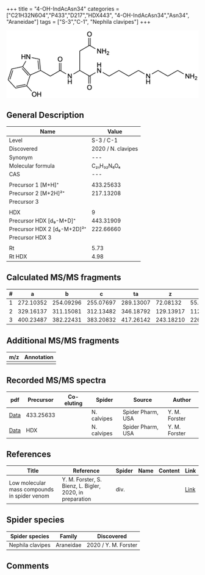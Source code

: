 +++
title = "4-OH-IndAcAsn34"
categories = ["C21H32N6O4","P433","D217","HDX443",
"4-OH-IndAcAsn34","Asn34",
"Araneidae"]
tags = ["S-3","C-1",
"Nephila clavipes"]
+++

![](/img/4-OH-IndAcAsn34.png)

## General Description

| Name                       | Value              |
|----------------------------|--------------------|
| Level                      | S-3 / C-1          |
| Discovered                 | 2020 / N. clavipes |
| Synonym                    | ---                |
| Molecular formula          | C₂₁H₃₂N₆O₄                   |
| CAS                        | ---                |
|                            |                    |
| Precursor 1 [M+H]⁺         | 433.25633                   |
| Precursor 2 [M+2H]²⁺       | 217.13208                   |
| Precursor 3                |                    |
|                            |                    |
| HDX                        | 9                   |
| Precursor HDX   [d₉-M+D]⁺   | 443.31909                   |
| Precursor HDX 2 [d₉-M+2D]²⁺ | 222.66660                   |
| Precursor HDX 3            |                    |
|                            |                    |
| Rt                         | 5.73                   |
| Rt HDX                     | 4.98                   |

## Calculated MS/MS fragments

| # | a         | b         | c         | ta        | z         | y         | tz        |
|---|-----------|-----------|-----------|-----------|-----------|-----------|-----------|
| 1 | 272.10352 | 254.09296 | 255.07697 | 289.13007 | 72.08132 | 55.05477 | 89.10787 |
| 2 | 329.16137 | 311.15081 | 312.13482 | 346.18792 | 129.13917 | 112.11262 | 146.16572 |
| 3 | 400.23487 | 382.22431 | 383.20832 | 417.26142 | 243.18210 | 226.15555 | 260.20865 |

## Additional MS/MS fragments

| m/z | Annotation |
|-----|------------|
|     |            |

## Recorded MS/MS spectra

| pdf                                             | Precursor | Co-eluting | Spider      | Source                       | Author        |
|-------------------------------------------------|-----------|------------|-------------|------------------------------|---------------|
| [Data](/pdf/N-clavipes/433_4-OH-IndAcAsn34_Nc.pdf) | 433.25633 |           | N. calvipes| Spider Pharm, USA | Y. M. Forster |
| [Data](/pdf/N-clavipes/433_4-OH-IndAcAsn34_Nc_HDX.pdf) | HDX |           | N. calvipes| Spider Pharm, USA | Y. M. Forster |


## References

| Title | Reference | Spider | Name | Content | Link |
|-------|-----------|--------|------|---------|------|
| Low molecular mass compounds in spider venom      | Y. M. Forster, S. Bienz, L. Bigler, 2020, in preparation          | div.       |   |   | [Link](unknown) |

## Spider species

| Spider species     | Family     | Discovered           |
|--------------------|------------|----------------------|
| Nephila clavipes | Araneidae | 2020 / Y. M. Forster |


## Comments